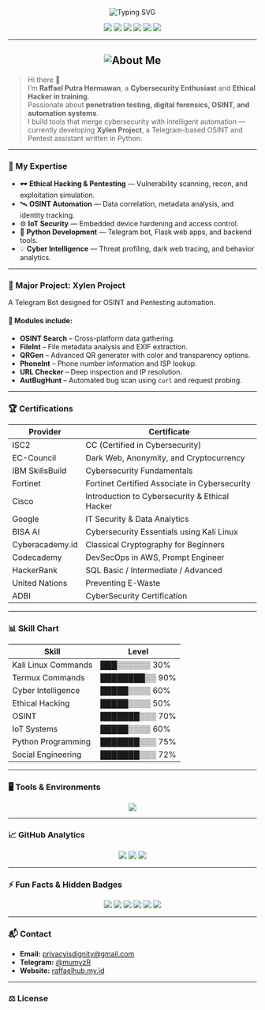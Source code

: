 <!-- Raffael Putra Hermawan GitHub README -->

<p align="center">
  <img src="https://readme-typing-svg.demolab.com?font=CMATRIX&size=45&duration=3000&pause=1000&color=00FF00&center=true&vCenter=true&width=900&lines=Raffael+Putra+Hermawan;Cybersecurity+%26+Ethical+Hacker;Developer+of+Xylen+Project;Red+Team+Cybersecurity" alt="Typing SVG" />
</p>

<p align="center">
  <img src="https://img.shields.io/badge/Status-Active-brightgreen?style=for-the-badge&logo=github" />
  <img src="https://img.shields.io/badge/Focus-Cybersecurity%20%7C%20OSINT-red?style=for-the-badge&logo=kalilinux" />
  <img src="https://img.shields.io/badge/Language-Python%20%7C%20HTML%20%7C%20JS-yellow?style=for-the-badge&logo=python" />
  <img src="https://img.shields.io/badge/Platform-Termux%20%7C%20Linux-blue?style=for-the-badge&logo=linux" />
  <img src="https://komarev.com/ghpvc/?username=raffaelhub&label=Visitors&color=ff0000&style=for-the-badge" />
  <img src="https://img.shields.io/github/followers/raffaelhub?style=for-the-badge&logo=github&label=Followers" />
</p>

---

<h2 align="center">
  <img src="https://readme-typing-svg.demolab.com?font=Minecraft&size=28&pause=1000&color=FFD700&center=true&vCenter=true&width=500&lines=About+Me" alt="About Me" />
</h2>

> Hi there 👋  
> I’m **Raffael Putra Hermawan**, a **Cybersecurity Enthusiast** and **Ethical Hacker in training**.  
> Passionate about **penetration testing, digital forensics, OSINT, and automation systems**.  
> I build tools that merge cybersecurity with intelligent automation — currently developing **Xylen Project**, a Telegram-based OSINT and Pentest assistant written in Python.  

---

### 🧠 My Expertise
- 🕶️ **Ethical Hacking & Pentesting** — Vulnerability scanning, recon, and exploitation simulation.  
- 🛰️ **OSINT Automation** — Data correlation, metadata analysis, and identity tracking.  
- ⚙️ **IoT Security** — Embedded device hardening and access control.  
- 💾 **Python Development** — Telegram bot, Flask web apps, and backend tools.  
- 💡 **Cyber Intelligence** — Threat profiling, dark web tracing, and behavior analytics.

---

### 🚀 Major Project: Xylen Project
A Telegram Bot designed for OSINT and Pentesting automation.
#### 🔧 Modules include:
- **OSINT Search** – Cross-platform data gathering.  
- **FileInt** – File metadata analysis and EXIF extraction.  
- **QRGen** – Advanced QR generator with color and transparency options.  
- **PhoneInt** – Phone number information and ISP lookup.  
- **URL Checker** – Deep inspection and IP resolution.  
- **AutBugHunt** – Automated bug scan using `curl` and request probing.  

---

### 🏆 Certifications
| Provider | Certificate |
|-----------|-------------|
| ISC2 | CC (Certified in Cybersecurity) |
| EC-Council | Dark Web, Anonymity, and Cryptocurrency |
| IBM SkillsBuild | Cybersecurity Fundamentals |
| Fortinet | Fortinet Certified Associate in Cybersecurity |
| Cisco | Introduction to Cybersecurity & Ethical Hacker |
| Google | IT Security & Data Analytics |
| BISA AI | Cybersecurity Essentials using Kali Linux |
| Cyberacademy.id | Classical Cryptography for Beginners |
| Codecademy | DevSecOps in AWS, Prompt Engineer |
| HackerRank | SQL Basic / Intermediate / Advanced |
| United Nations | Preventing E-Waste |
| ADBI | CyberSecurity Certification |

---

### 📊 Skill Chart
| Skill | Level |
|-------|--------|
| Kali Linux Commands | ███▒▒▒▒▒▒ 30% |
| Termux Commands | ████████▒▒ 90% |
| Cyber Intelligence | █████▒▒▒▒ 60% |
| Ethical Hacking | █████▒▒▒▒ 50% |
| OSINT | ███████▒▒▒ 70% |
| IoT Systems | █████▒▒▒▒ 60% |
| Python Programming | ███████▒▒▒ 75% |
| Social Engineering | ███████▒▒▒ 72% |

---

### 🖥️ Tools & Environments
<p align="center">
  <img src="https://skillicons.dev/icons?i=python,html,js,linux,termux,github,vscode,flask,git,bash,sqlite" />
</p>

---

### 📈 GitHub Analytics
<p align="center">
  <img src="https://github-readme-stats.vercel.app/api?username=raffaelhub&show_icons=true&theme=matrix&hide_border=true" />
  <img src="https://github-readme-streak-stats.herokuapp.com/?user=raffaelhub&theme=matrix&hide_border=true" />
  <img src="https://github-readme-stats.vercel.app/api/top-langs/?username=raffaelhub&layout=compact&theme=matrix&hide_border=true" />
</p>

---

### ⚡ Fun Facts & Hidden Badges
<p align="center">
  <img src="https://img.shields.io/badge/Made%20With-Termux-green?style=flat-square&logo=android" />
  <img src="https://img.shields.io/badge/Typing%20Speed-100%20WPM-blue?style=flat-square&logo=codeforces" />
  <img src="https://img.shields.io/badge/Coffee-Powered-black?style=flat-square&logo=buymeacoffee" />
  <img src="https://img.shields.io/badge/Night%20Mode-Always%20On-purple?style=flat-square&logo=visualstudiocode" />
  <img src="https://img.shields.io/badge/Brain%20Uptime-99.9%25-orange?style=flat-square&logo=serverless" />
  <img src="https://img.shields.io/badge/Mindset-Never%20Give%20Up-red?style=flat-square&logo=matrix" />
</p>

---

### 📬 Contact
- **Email:** privacyisdignity@gmail.com  
- **Telegram:** [@mumyzR](https://t.me/mumyzR)
- **Website:** [raffaelhub.my.id](https://www.raffaelhub.my.id)  

---

### ⚖️ License
